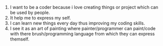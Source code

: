
1. I want to be a coder because i love creating things or project which can be used by people.
2. It help me to express my self.
3. I can learn new things every day thus improving my coding skills.
4. I see it as an art of painting where painter/programmer can paint/code with there brush/programming language from which they can express themself. 
